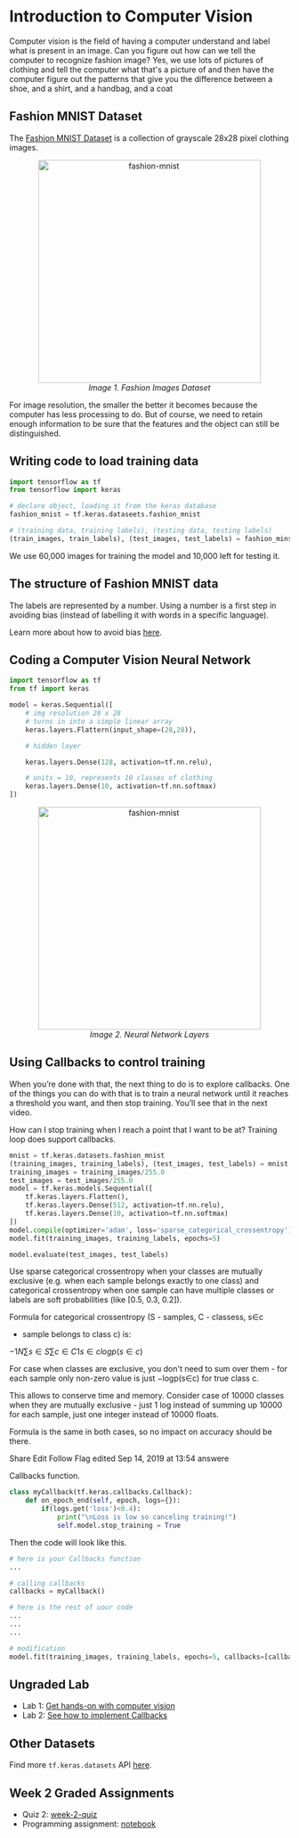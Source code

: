 # Introduction to Computer Vision

Computer vision is the field of having a computer understand and label what is present in an image. Can you figure out how can we tell the computer to recognize fashion image? Yes, we use lots of pictures of clothing and tell the computer what that's a picture of and then have the computer figure out the patterns that give you the difference between a shoe, and a shirt, and a handbag, and a coat

## Fashion MNIST Dataset
The [Fashion MNIST Dataset](https://github.com/zalandoresearch/fashion-mnist) is a collection of grayscale 28x28 pixel clothing images.
<p align="center">
    <img src="img/capture-1.PNG" width="400" alt="fashion-mnist"><br>
    <i>Image 1. Fashion Images Dataset</i>
</p>

For image resolution, the smaller the better it becomes because the computer has less processing to do. But of course, we need to retain enough information to be sure that the features and the object can still be distinguished.

## Writing code to load training data
```python
import tensorflow as tf
from tensorflow import keras

# declare object, loading it from the keras database
fashion_mnist = tf.keras.dataseets.fashion_mnist

# (training data, training labels), (testing data, testing labels)
(train_images, train_labels), (test_images, test_labels) = fashion_minst.load_data()
```

We use 60,000 images for training the model and 10,000 left for testing it. 

## The structure of Fashion MNIST data
The labels are represented by a number. Using a number is a first step in avoiding bias (instead of labelling it with words in a specific language).

Learn more about how to avoid bias [here](https://ai.google/responsibilities/responsible-ai-practices/).

## Coding a Computer Vision Neural Network
```python
import tensorflow as tf
from tf import keras

model = keras.Sequential([
    # img resolution 28 x 28
    # turns in into a simple linear array
    keras.layers.Flattern(input_shape=(28,28)), 

    # hidden layer

    keras.layers.Dense(128, activation=tf.nn.relu),

    # units = 10, represents 10 classes of clothing
    keras.layers.Dense(10, activation=tf.nn.softmax) 
])
```

<p align="center">
    <img src="img/capture-2.PNG" width="400" alt="fashion-mnist"><br>
    <i>Image 2. Neural Network Layers </i>
</p>

## Using Callbacks to control training

When you’re done with that, the next thing to do is to explore callbacks. One of the things you can do with that is to train a neural network until it reaches a threshold you want, and then stop training. You’ll see that in the next video.

How can I stop training when I reach a point that I want to be at? Training loop does support callbacks.

```python
mnist = tf.keras.datasets.fashion_mnist
(training_images, training_labels), (test_images, test_labels) = mnist.load_data()
training_images = training_images/255.0
test_images = test_images/255.0
model = tf.keras.models.Sequential([
    tf.keras.layers.Flatten(),
    tf.keras.layers.Dense(512, activation=tf.nn.relu),
    tf.keras.layers.Dense(10, activation=tf.nn.softmax)
])
model.compile(optimizer='adam', loss='sparse_categorical_crossentropy')
model.fit(training_images, training_labels, epochs=5)

model.evaluate(test_images, test_labels)
```

Use sparse categorical crossentropy when your classes are mutually exclusive (e.g. when each sample belongs exactly to one class) and categorical crossentropy when one sample can have multiple classes or labels are soft probabilities (like [0.5, 0.3, 0.2]).

Formula for categorical crossentropy (S - samples, C - classess, s∈c
 - sample belongs to class c) is:

$−1N∑s∈S∑c∈C1s∈clogp(s∈c)$

For case when classes are exclusive, you don't need to sum over them - for each sample only non-zero value is just  −logp(s∈c)
  for true class c.

This allows to conserve time and memory. Consider case of 10000 classes when they are mutually exclusive - just 1 log instead of summing up 10000 for each sample, just one integer instead of 10000 floats.

Formula is the same in both cases, so no impact on accuracy should be there.

Share
Edit
Follow
Flag
edited Sep 14, 2019 at 13:54
answere

Callbacks function.
```python
class myCallback(tf.keras.callbacks.Callback):
    def on_epoch_end(self, epoch, logs={}):
        if(logs.get('loss')<0.4):
            print("\nLoss is low so canceling training!")
            self.model.stop_training = True
```

Then the code will look like this.
```python
# here is your Callbacks function
...

# calling callbacks
callbacks = myCallback()

# here is the rest of uour code
...
...
...

# modification
model.fit(training_images, training_labels, epochs=5, callbacks=[callbacks])
```

## Ungraded Lab
* Lab 1: [Get hands-on with computer vision](https://github.com/https-deeplearning-ai/tensorflow-1-public/blob/main/C1/W2/ungraded_labs/C1_W2_Lab_1_beyond_hello_world.ipynb)
* Lab 2: [See how to implement Callbacks](https://github.com/https-deeplearning-ai/tensorflow-1-public/blob/main/C1/W2/ungraded_labs/C1_W2_Lab_2_callbacks.ipynb)

## Other Datasets
Find more `tf.keras.datasets` API [here](https://www.tensorflow.org/api_docs/python/tf/keras/datasets).

## Week 2 Graded Assignments
* Quiz 2: [week-2-quiz](Graded%20Assignment/week2-quiz.md)
* Programming assignment: [notebook](Graded%20Assignment/C1W2_Assignment.ipynb)

